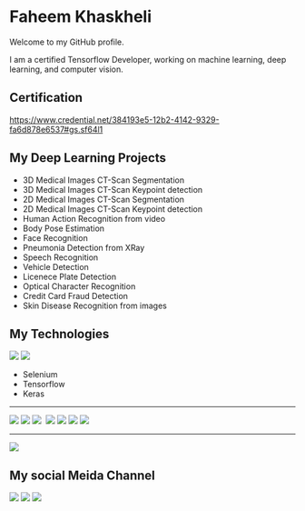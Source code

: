 # Faheem Khaskheli

Welcome to my GitHub profile.

I am a certified Tensorflow Developer, working on machine learning, deep learning, and computer vision.

## Certification
https://www.credential.net/384193e5-12b2-4142-9329-fa6d878e6537#gs.sf64l1

## My Deep Learning Projects
- 3D Medical Images CT-Scan Segmentation
- 3D Medical Images CT-Scan Keypoint detection
- 2D Medical Images CT-Scan Segmentation
- 2D Medical Images CT-Scan Keypoint detection
- Human Action Recognition from video
- Body Pose Estimation
- Face Recognition
- Pneumonia Detection from XRay
- Speech Recognition
- Vehicle Detection
- Licenece Plate Detection
- Optical Character Recognition
- Credit Card Fraud Detection
- Skin Disease Recognition from images

## My Technologies
<img src="https://img.shields.io/badge/Python-3776AB?style=for-the-badge&logo=python&logoColor=white">

<img src="https://img.shields.io/badge/Django-092E20?style=for-the-badge&logo=django&logoColor=white">

- Selenium
- Tensorflow
- Keras

---

<img src="https://img.shields.io/badge/HTML-239120?style=for-the-badge&logo=html5&logoColor=white">
<img src="https://img.shields.io/badge/HTML5-E34F26?style=for-the-badge&logo=html5&logoColor=white">
<img src="https://img.shields.io/badge/CSS3-1572B6?style=for-the-badge&logo=css3&logoColor=white">
<img scr="https://img.shields.io/badge/PHP-777BB4?style=for-the-badge&logo=php&logoColor=white">

<img src="https://img.shields.io/badge/Bootstrap-563D7C?style=for-the-badge&logo=bootstrap&logoColor=white">

<img src="https://img.shields.io/badge/CSS-239120?&style=for-the-badge&logo=css3&logoColor=white">
<img src="https://img.shields.io/badge/JavaScript-F7DF1E?style=for-the-badge&logo=javascript&logoColor=black">

<img src="https://img.shields.io/badge/MySQL-00000F?style=for-the-badge&logo=mysql&logoColor=white">

---

<img src="https://img.shields.io/badge/Markdown-000000?style=for-the-badge&logo=markdown&logoColor=white">

## My social Meida Channel

[<img src="https://img.shields.io/badge/LinkedIn-0077B5?style=for-the-badge&logo=linkedin&logoColor=white">](https://www.linkedin.com/in/faheemkhaskheli/)
[<img src="https://img.shields.io/badge/YouTube-FF0000?style=for-the-badge&logo=youtube&logoColor=white">](https://www.youtube.com/channel/UCfxrlRNfidD22ItiiGzc3gA)
[<img src="https://img.shields.io/badge/Facebook-1877F2?style=for-the-badge&logo=facebook&logoColor=white">](https://www.facebook.com/faheemkhaskheli99)
